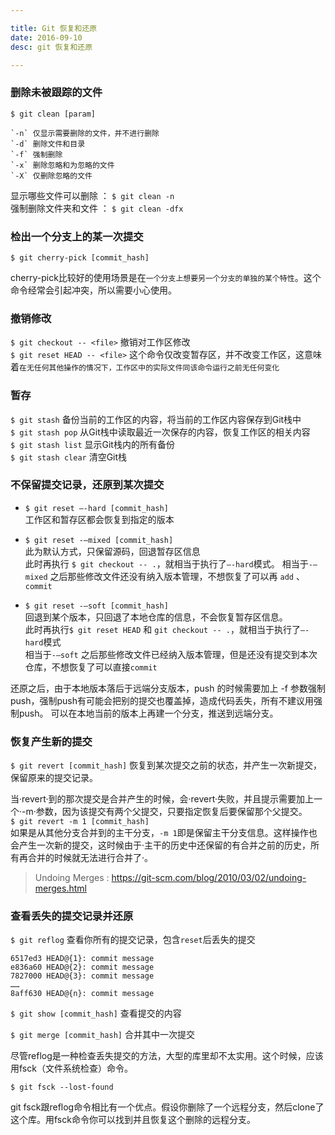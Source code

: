 ```yaml
---

title: Git 恢复和还原
date: 2016-09-10
desc: git 恢复和还原

---
```


### 删除未被跟踪的文件
`$ git clean [param]`
  
    `-n` 仅显示需要删除的文件，并不进行删除   
    `-d` 删除文件和目录  
    `-f` 强制删除  
    `-x` 删除忽略和为忽略的文件  
    `-X` 仅删除忽略的文件  

显示哪些文件可以删除 ： `$ git clean -n`   
强制删除文件夹和文件 ： `$ git clean -dfx`






### 检出一个分支上的某一次提交

`$ git cherry-pick [commit_hash]`

cherry-pick比较好的使用场景是在`一个分支上想要另一个分支的单独的某个特性`。这个命令经常会引起冲突，所以需要小心使用。






### 撤销修改

`$ git checkout -- <file>` 撤销对工作区修改  
`$ git reset HEAD -- <file>` 这个命令仅改变暂存区，并不改变工作区，这意味着`在无任何其他操作的情况下，工作区中的实际文件同该命令运行之前无任何变化`   





### 暂存

`$ git stash`  备份当前的工作区的内容，将当前的工作区内容保存到Git栈中  
`$ git stash pop`  从Git栈中读取最近一次保存的内容，恢复工作区的相关内容  
`$ git stash list`  显示Git栈内的所有备份  
`$ git stash clear`  清空Git栈  




### 不保留提交记录，还原到某次提交

- `$ git reset –-hard [commit_hash]`   
工作区和暂存区都会恢复到指定的版本  


- `$ git reset -–mixed [commit_hash]`  
此为默认方式，只保留源码，回退暂存区信息  
此时再执行 `$ git checkout -- .`，就相当于执行了`–-hard`模式。
相当于`-–mixed` 之后那些修改文件还没有纳入版本管理，不想恢复了可以再 `add` 、`commit`


- `$ git reset -–soft [commit_hash]`  
回退到某个版本，只回退了本地仓库的信息，不会恢复暂存区信息。  
此时再执行`$ git reset HEAD` 和 `git checkout -- .`，就相当于执行了`–-hard`模式  
相当于`-–soft` 之后那些修改文件已经纳入版本管理，但是还没有提交到本次仓库，不想恢复了可以直接`commit`

还原之后，由于本地版本落后于远端分支版本，push 的时候需要加上 -f 参数强制push，强制push有可能会把别的提交也覆盖掉，造成代码丢失，所有不建议用强制push。
可以在本地当前的版本上再建一个分支，推送到远端分支。





### 恢复产生新的提交

`$ git revert [commit_hash]`
恢复到某次提交之前的状态，并产生一次新提交，保留原来的提交记录。

当·revert·到的那次提交是合并产生的时候，会·revert·失败，并且提示需要加上一个·-m·参数，因为该提交有两个父提交，只要指定恢复后要保留那个父提交。  
`$ git revert -m 1 [commit_hash]`  
如果是从其他分支合并到的主干分支，`-m 1`即是保留主干分支信息。这样操作也会产生一次新的提交，这时候由于·主干的历史中还保留的有合并之前的历史，所有再合并的时候就无法进行合并了·。

> Undoing Merges : https://git-scm.com/blog/2010/03/02/undoing-merges.html








### 查看丢失的提交记录并还原

`$ git reflog` 查看你所有的提交记录，包含`reset`后丢失的提交

```                                                                                                                                                                                                                          
6517ed3 HEAD@{1}: commit message                                                                                                                                                                                                                                      
e836a60 HEAD@{2}: commit message   
7827000 HEAD@{3}: commit message   
……
8aff630 HEAD@{n}: commit message   
```
`$ git show [commit_hash]` 查看提交的内容    

`$ git merge [commit_hash]` 合并其中一次提交   



尽管reflog是一种检查丢失提交的方法，大型的库里却不太实用。这个时候，应该用fsck（文件系统检查）命令。

`$ git fsck --lost-found`

git fsck跟reflog命令相比有一个优点。假设你删除了一个远程分支，然后clone了这个库。用fsck命令你可以找到并且恢复这个删除的远程分支。
